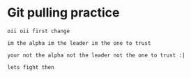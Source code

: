 # Git pulling practice

`
oii oii first change
`

`
im the alpha im the leader im the one to trust
`

`
your not the alpha not the leader not the one to trust :|
`

`
lets fight then
`